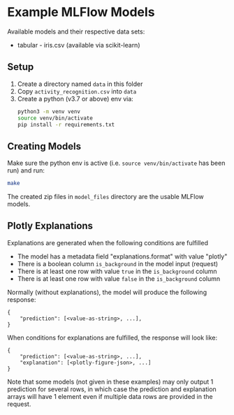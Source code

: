 # Example MLFlow Models

Available models and their respective data sets:

- tabular - iris.csv (available via scikit-learn)

## Setup

1. Create a directory named `data` in this folder
2. Copy `activity_recognition.csv` into `data`
3. Create a python (v3.7 or above) env via:
    ```sh
    python3 -m venv venv
    source venv/bin/activate
    pip install -r requirements.txt
    ```

## Creating Models

Make sure the python env is active (i.e. `source venv/bin/activate` has been run)
and run:

```sh
make
```

The created zip files in `model_files` directory are the usable MLFlow models.

## Plotly Explanations

Explanations are generated when the following conditions are fulfilled

- The model has a metadata field "explanations.format" with value "plotly"
- There is a boolean column `is_background` in the model input (request)
- There is at least one row with value `true` in the `is_background` column
- There is at least one row with value `false` in the `is_background` column

Normally (without explanations), the model will produce the following response:

```
{
    "prediction": [<value-as-string>, ...],
}
```

When conditions for explanations are fulfilled, the response will look like:

```
{
    "prediction": [<value-as-string>, ...],
    "explanation": [<plotly-figure-json>, ...]
}
```

Note that some models (not given in these examples) may only output 1 prediction
for several rows, in which case the prediction and explanation arrays will have
1 element even if multiple data rows are provided in the request.
